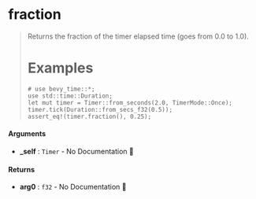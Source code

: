 # fraction

>  Returns the fraction of the timer elapsed time (goes from 0.0 to 1.0).
>  # Examples
>  ```
>  # use bevy_time::*;
>  use std::time::Duration;
>  let mut timer = Timer::from_seconds(2.0, TimerMode::Once);
>  timer.tick(Duration::from_secs_f32(0.5));
>  assert_eq!(timer.fraction(), 0.25);
>  ```

#### Arguments

- **\_self** : `Timer` \- No Documentation 🚧

#### Returns

- **arg0** : `f32` \- No Documentation 🚧